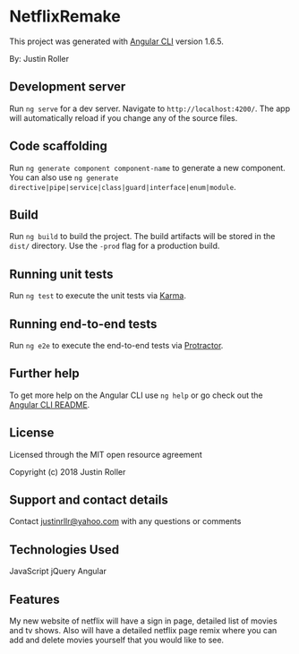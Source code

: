 # NetflixRemake

This project was generated with [Angular CLI](https://github.com/angular/angular-cli) version 1.6.5.

By: Justin Roller

## Development server

Run `ng serve` for a dev server. Navigate to `http://localhost:4200/`. The app will automatically reload if you change any of the source files.

## Code scaffolding

Run `ng generate component component-name` to generate a new component. You can also use `ng generate directive|pipe|service|class|guard|interface|enum|module`.

## Build

Run `ng build` to build the project. The build artifacts will be stored in the `dist/` directory. Use the `-prod` flag for a production build.

## Running unit tests

Run `ng test` to execute the unit tests via [Karma](https://karma-runner.github.io).

## Running end-to-end tests

Run `ng e2e` to execute the end-to-end tests via [Protractor](http://www.protractortest.org/).

## Further help

To get more help on the Angular CLI use `ng help` or go check out the [Angular CLI README](https://github.com/angular/angular-cli/blob/master/README.md).

## License

Licensed through the MIT open resource agreement

Copyright (c) 2018 Justin Roller

## Support and contact details

Contact justinrllr@yahoo.com with any questions or comments

## Technologies Used

JavaScript
jQuery
Angular

## Features

My new website of netflix will have a sign in page, detailed list of movies and tv shows. Also will have a detailed netflix page remix where you can add and delete movies yourself that you would like to see.
